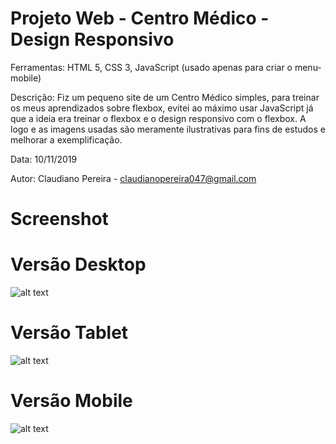 # Projeto Web - Centro Médico - Design Responsivo

Ferramentas: HTML 5, CSS 3, JavaScript (usado apenas para criar o menu-mobile)

Descrição: Fiz um pequeno site de um Centro Médico simples, para treinar os meus aprendizados sobre flexbox, evitei ao máximo usar JavaScript já que a ideia era treinar o flexbox e o design responsivo com o flexbox. A logo e as imagens usadas são meramente ilustrativas para fins de estudos e melhorar a exemplificação.

Data: 10/11/2019

Autor: Claudiano Pereira - claudianopereira047@gmail.com

# Screenshot

# Versão Desktop
![alt text](https://i.imgur.com/tKOmfkP.png)

# Versão Tablet
![alt text](https://i.imgur.com/LvMvMQn.png)

# Versão Mobile
![alt text](https://i.imgur.com/GTE9xEd.png)

